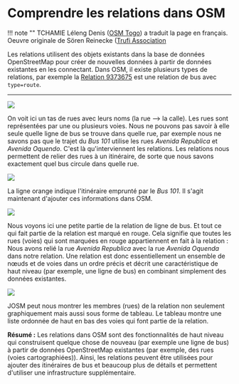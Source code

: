 # Comprendre les relations dans OSM

!!! note ""
	TCHAMIE Léleng Denis ([OSM Togo](https://openstreetmap.tg/)) a traduit la page en français. Oeuvre originale de Sören Reinecke ([Trufi Association](https://trufi-association.org/)

Les relations utilisent des objets existants dans la base de données OpenStreetMap pour créer de nouvelles données à partir de données existantes en les connectant. Dans OSM, il existe plusieurs types de relations, par exemple la [Relation 9373675](https://www.openstreetmap.org/relation/9373675) est une relation de bus avec `type=route`.

---

![](streets.png)

On voit ici un tas de rues avec leurs noms (la rue --> la calle). Les rues sont représentées par une ou plusieurs voies. Nous ne pouvons pas savoir à elle seule quelle ligne de bus se trouve dans quelle rue, par exemple nous ne savons pas que le trajet du _Bus 101_ utilise les rues _Avenida Republica_ et _Avenida Oquendo_. C'est là qu'interviennent les relations. Les relations nous permettent de relier des rues à un itinéraire, de sorte que nous savons exactement quel bus circule dans quelle rue.

![](busroute.png)

La ligne orange indique l'itinéraire emprunté par le _Bus 101_. Il s'agit maintenant d'ajouter ces informations dans OSM.

![](connected-streets.png)

Nous voyons ici une petite partie de la relation de ligne de bus. Et tout ce qui fait partie de la relation est marqué en rouge. Cela signifie que toutes les rues (voies) qui sont marquées en rouge appartiennent en fait à la relation : Nous avons relié la rue *Avenida Republica* avec la rue *Avenida Oquenda* dans notre relation. Une relation est donc essentiellement un ensemble de nœuds et de voies dans un ordre précis et décrit une caractéristique de haut niveau (par exemple, une ligne de bus) en combinant simplement des données existantes.

![](relation-street-list.png)

JOSM peut nous montrer les membres (rues) de la relation non seulement graphiquement mais aussi sous forme de tableau. Le tableau montre une liste ordonnée de haut en bas des voies qui font partie de la relation.

**Résumé :** Les relations dans OSM sont des fonctionnalités de haut niveau qui construisent quelque chose de nouveau (par exemple une ligne de bus) à partir de données OpenStreetMap existantes (par exemple, des rues (voies cartographiées)). Ainsi, les relations peuvent être utilisées pour ajouter des itinéraires de bus et beaucoup plus de détails et permettent d'utiliser une infrastructure supplémentaire.
